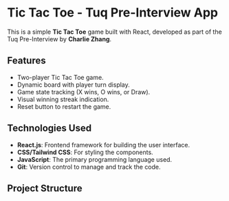 # Tic Tac Toe - Tuq Pre-Interview App

This is a simple **Tic Tac Toe** game built with React, developed as part of the Tuq Pre-Interview by **Charlie Zhang**.

## Features

- Two-player Tic Tac Toe game.
- Dynamic board with player turn display.
- Game state tracking (X wins, O wins, or Draw).
- Visual winning streak indication.
- Reset button to restart the game.

## Technologies Used

- **React.js**: Frontend framework for building the user interface.
- **CSS/Tailwind CSS**: For styling the components.
- **JavaScript**: The primary programming language used.
- **Git**: Version control to manage and track the code.

## Project Structure


